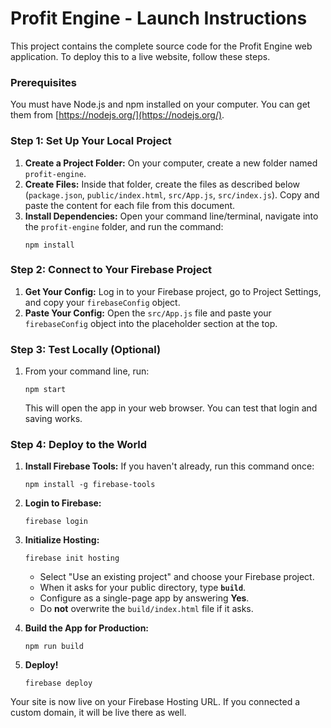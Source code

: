 # Profit Engine - Launch Instructions

This project contains the complete source code for the Profit Engine web application. To deploy this to a live website, follow these steps.

### Prerequisites

You must have Node.js and npm installed on your computer. You can get them from [https://nodejs.org/](https://nodejs.org/).

### Step 1: Set Up Your Local Project

1.  **Create a Project Folder:** On your computer, create a new folder named `profit-engine`.
2.  **Create Files:** Inside that folder, create the files as described below (`package.json`, `public/index.html`, `src/App.js`, `src/index.js`). Copy and paste the content for each file from this document.
3.  **Install Dependencies:** Open your command line/terminal, navigate into the `profit-engine` folder, and run the command:
    ```
    npm install
    ```

### Step 2: Connect to Your Firebase Project

1.  **Get Your Config:** Log in to your Firebase project, go to Project Settings, and copy your `firebaseConfig` object.
2.  **Paste Your Config:** Open the `src/App.js` file and paste your `firebaseConfig` object into the placeholder section at the top.

### Step 3: Test Locally (Optional)

1.  From your command line, run:
    ```
    npm start
    ```
    This will open the app in your web browser. You can test that login and saving works.

### Step 4: Deploy to the World

1.  **Install Firebase Tools:** If you haven't already, run this command once:
    ```
    npm install -g firebase-tools
    ```
2.  **Login to Firebase:**
    ```
    firebase login
    ```
3.  **Initialize Hosting:**
    ```
    firebase init hosting
    ```
    - Select "Use an existing project" and choose your Firebase project.
    - When it asks for your public directory, type **`build`**.
    - Configure as a single-page app by answering **Yes**.
    - Do **not** overwrite the `build/index.html` file if it asks.

4.  **Build the App for Production:**
    ```
    npm run build
    ```
5.  **Deploy!**
    ```
    firebase deploy
    ```

Your site is now live on your Firebase Hosting URL. If you connected a custom domain, it will be live there as well.

